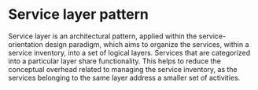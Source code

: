 # Service layer pattern
Service layer is an architectural pattern, applied within the service-orientation design paradigm, 
which aims to organize the services, within a service inventory, into a set of logical layers. 
Services that are categorized into a particular layer share functionality. 
This helps to reduce the conceptual overhead related to managing the service inventory,
as the services belonging to the same layer address a smaller set of activities.